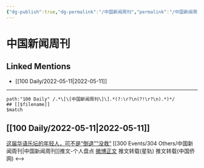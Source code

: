 ```yaml
---
{"dg-publish":true,"dg-permalink":"/中国新闻周刊","permalink":"/中国新闻周刊/"}
---
```


# 中国新闻周刊

## Linked Mentions
- [[100 Daily/2022-05-11\|2022-05-11]]


---

```expander
path:"100 Daily" /.*\[\[中国新闻周刊\]\].*(?:\r?\n(?!\r?\n).*)*/
## [[$filename]]
$match
```
## [[100 Daily/2022-05-11\|2022-05-11]]
[这届华语乐坛的年轻人，可不是“倒退”“没救”](https://weibo.cn/sinaurl?u=https%3A%2F%2Fmp.weixin.qq.com%2Fs%2F-oZv4KegXDECRvIzs1_3CQ) [[300 Events/304 Others/中国新闻周刊\|中国新闻周刊]]推文-个人盘点
[微博正文](https://m.weibo.cn/6466290670/4767864370237109) 推文转载(星轨)
[](https://m.weibo.cn/5137261048/4767861615363667) 推文转载(中国侨网)
<-->